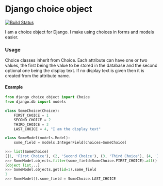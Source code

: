 Django choice object
====================

[![Build Status](https://travis-ci.org/orf/django-choice-object.svg?branch=master)](https://travis-ci.org/orf/django-choice-object)

I am a choice object for Django. I make using choices in forms and models easier.


### Usage

Choice classes inherit from Choice. Each attribute can have one or two values, the first being the value to be stored in the database and the second optional one being the display text. If no display text is given then it is created from the attribute name.

#### Example
```python
from django_choice_object import Choice
from django.db import models
    
class SomeChoice(Choice):
    FIRST_CHOICE = 1
    SECOND_CHOICE = 2
    THIRD_CHOICE = 3
    LAST_CHOICE = 4, "I am the display text"
    
class SomeModel(models.Model):
    some_field = models.IntegerField(choices=SomeChoice)
    
>>> list(SomeChoice)
[(1, 'First Choice'), (2, 'Second Choice'), (3, 'Third Choice'), (4, 'I am the display text')]
>>> SomeModel.objects.filter(some_field=SomeChoice.FIRST_CHOICE).all()
[object list...]
>>> SomeModel.objects.get(id=1).some_field
1
>>> SomeModel().some_field = SomeChoice.LAST_CHOICE
```
